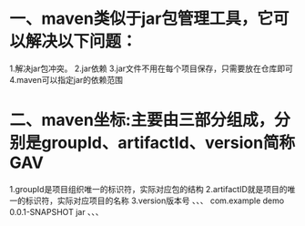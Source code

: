 一、maven类似于jar包管理工具，它可以解决以下问题：
===========
1\.解决jar包冲突。
2\.jar依赖
3\.jar文件不用在每个项目保存，只需要放在仓库即可
4\.maven可以指定jar的依赖范围

二、maven坐标:主要由三部分组成，分别是groupId、artifactId、version简称GAV
============
1\.groupId是项目组织唯一的标识符，实际对应包的结构
2\.artifactID就是项目的唯一的标识符，实际对应项目的名称
3\.version版本号
、、、
 <groupId>com.example</groupId>
 <artifactId>demo</artifactId>
 <version>0.0.1-SNAPSHOT</version>
 <packaging>jar</packaging>
、、、
